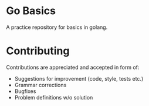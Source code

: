 # Go Basics

A practice repository for basics in golang.  

# Contributing

Contributions are appreciated and accepted in form of:

* Suggestions for improvement (code, style, tests etc.)
* Grammar corrections
* Bugfixes
* Problem definitions w/o solution